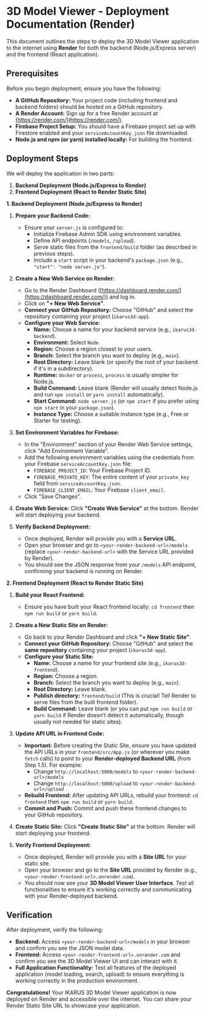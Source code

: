 # 3D Model Viewer - Deployment Documentation (Render)

This document outlines the steps to deploy the 3D Model Viewer application to the internet using **Render** for both the backend (Node.js/Express server) and the frontend (React application).

## Prerequisites

Before you begin deployment, ensure you have the following:

*   **A GitHub Repository:** Your project code (including frontend and backend folders) should be hosted on a GitHub repository.
*   **A Render Account:** Sign up for a free Render account at [https://render.com/](https://render.com/).
*   **Firebase Project Setup:** You should have a Firebase project set up with Firestore enabled and your `serviceAccountKey.json` file downloaded.
*   **Node.js and npm (or yarn) installed locally:** For building the frontend.

## Deployment Steps

We will deploy the application in two parts:

1.  **Backend Deployment (Node.js/Express to Render)**
2.  **Frontend Deployment (React to Render Static Site)**

**1. Backend Deployment (Node.js/Express to Render)**

1.  **Prepare your Backend Code:**
    *   Ensure your `server.js` is configured to:
        *   Initialize Firebase Admin SDK using environment variables.
        *   Define API endpoints (`/models`, `/upload`).
        *   Serve static files from the `frontend/build` folder (as described in previous steps).
        *   Include a `start` script in your backend's `package.json` (e.g., `"start": "node server.js"`).

2.  **Create a New Web Service on Render:**
    *   Go to the Render Dashboard ([https://dashboard.render.com/](https://dashboard.render.com/)) and log in.
    *   Click on **"+ New Web Service"**.
    *   **Connect your GitHub Repository:** Choose "GitHub" and select the repository containing your project (`ikarus3d-app`).
    *   **Configure your Web Service:**
        *   **Name:** Choose a name for your backend service (e.g., `ikarus3d-backend`).
        *   **Environment:** Select `Node`.
        *   **Region:** Choose a region closest to your users.
        *   **Branch:** Select the branch you want to deploy (e.g., `main`).
        *   **Root Directory:** Leave blank (or specify the root of your backend if it's in a subdirectory).
        *   **Runtime:** `docker` or `process`, `process` is usually simpler for Node.js.
        *   **Build Command:** Leave blank (Render will usually detect Node.js and run `npm install` or `yarn install` automatically).
        *   **Start Command:**  `node server.js` (or `npm start` if you prefer using `npm start` in your `package.json`).
        *   **Instance Type:** Choose a suitable instance type (e.g., Free or Starter for testing).

3.  **Set Environment Variables for Firebase:**
    *   In the "Environment" section of your Render Web Service settings, click "Add Environment Variable".
    *   Add the following environment variables using the credentials from your Firebase `serviceAccountKey.json` file:
        *   `FIREBASE_PROJECT_ID`:  Your Firebase Project ID.
        *   `FIREBASE_PRIVATE_KEY`:  The entire content of your `private_key` field from `serviceAccountKey.json`.
        *   `FIREBASE_CLIENT_EMAIL`: Your Firebase `client_email`.
    *   Click "Save Changes".

4.  **Create Web Service:** Click **"Create Web Service"** at the bottom. Render will start deploying your backend.

5.  **Verify Backend Deployment:**
    *   Once deployed, Render will provide you with a **Service URL**.
    *   Open your browser and go to `<your-render-backend-url>/models` (replace `<your-render-backend-url>` with the Service URL provided by Render).
    *   You should see the JSON response from your `/models` API endpoint, confirming your backend is running on Render.

**2. Frontend Deployment (React to Render Static Site)**

1.  **Build your React Frontend:**
    *   Ensure you have built your React frontend locally: `cd frontend` then `npm run build` or `yarn build`.

2.  **Create a New Static Site on Render:**
    *   Go back to your Render Dashboard and click **"+ New Static Site"**.
    *   **Connect your GitHub Repository:** Choose "GitHub" and select the **same repository** containing your project (`ikarus3d-app`).
    *   **Configure your Static Site:**
        *   **Name:** Choose a name for your frontend site (e.g., `ikarus3d-frontend`).
        *   **Region:** Choose a region.
        *   **Branch:** Select the branch you want to deploy (e.g., `main`).
        *   **Root Directory:**  Leave blank.
        *   **Publish directory:**  `frontend/build` (This is crucial! Tell Render to serve files from the built frontend folder).
        *   **Build Command:** Leave blank (or you can put `npm run build` or `yarn build` if Render doesn't detect it automatically, though usually not needed for static sites).

3.  **Update API URL in Frontend Code:**
    *   **Important:** Before creating the Static Site, ensure you have updated the API URLs in your `frontend/src/App.js` (or wherever you make `fetch` calls) to point to your **Render-deployed Backend URL** (from Step 1.5). For example:
        *   Change `http://localhost:5000/models` to `<your-render-backend-url>/models`
        *   Change `http://localhost:5000/upload` to `<your-render-backend-url>/upload`
    *   **Rebuild Frontend:** After updating API URLs, rebuild your frontend: `cd frontend` then `npm run build` or `yarn build`.
    *   **Commit and Push:** Commit and push these frontend changes to your GitHub repository.

4.  **Create Static Site:** Click **"Create Static Site"** at the bottom. Render will start deploying your frontend.

5.  **Verify Frontend Deployment:**
    *   Once deployed, Render will provide you with a **Site URL** for your static site.
    *   Open your browser and go to the **Site URL** provided by Render (e.g., `<your-render-frontend-url>.onrender.com`).
    *   You should now see your **3D Model Viewer User Interface**. Test all functionalities to ensure it's working correctly and communicating with your Render-deployed backend.

## Verification

After deployment, verify the following:

*   **Backend:** Access `<your-render-backend-url>/models` in your browser and confirm you see the JSON model data.
*   **Frontend:** Access `<your-render-frontend-url>.onrender.com` and confirm you see the 3D Model Viewer UI and can interact with it.
*   **Full Application Functionality:** Test all features of the deployed application (model loading, search, upload) to ensure everything is working correctly in the production environment.

**Congratulations!** Your IKARUS 3D Model Viewer application is now deployed on Render and accessible over the internet. You can share your Render Static Site URL to showcase your application.
